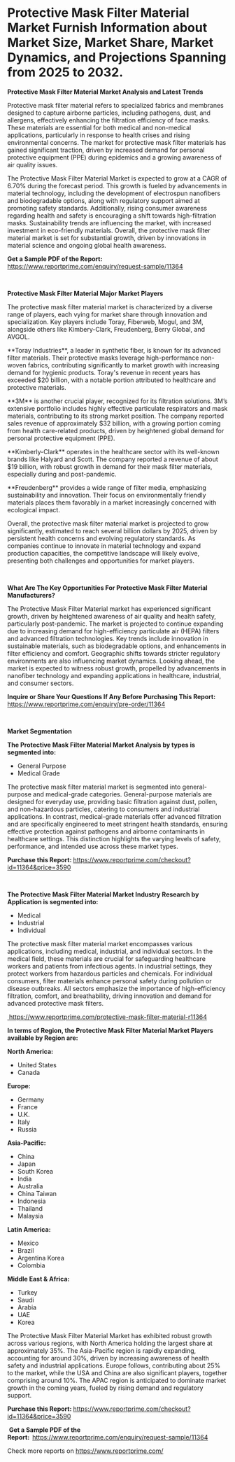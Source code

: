 <p><h1>Protective Mask Filter Material Market Furnish Information about Market Size, Market Share, Market Dynamics, and Projections Spanning from 2025 to 2032.</h1></p><p><strong>Protective Mask Filter Material Market Analysis and Latest Trends</strong></p>
<p><p>Protective mask filter material refers to specialized fabrics and membranes designed to capture airborne particles, including pathogens, dust, and allergens, effectively enhancing the filtration efficiency of face masks. These materials are essential for both medical and non-medical applications, particularly in response to health crises and rising environmental concerns. The market for protective mask filter materials has gained significant traction, driven by increased demand for personal protective equipment (PPE) during epidemics and a growing awareness of air quality issues.</p><p>The Protective Mask Filter Material Market is expected to grow at a CAGR of 6.70% during the forecast period. This growth is fueled by advancements in material technology, including the development of electrospun nanofibers and biodegradable options, along with regulatory support aimed at promoting safety standards. Additionally, rising consumer awareness regarding health and safety is encouraging a shift towards high-filtration masks. Sustainability trends are influencing the market, with increased investment in eco-friendly materials. Overall, the protective mask filter material market is set for substantial growth, driven by innovations in material science and ongoing global health awareness.</p></p>
<p><strong>Get a Sample PDF of the Report:&nbsp;</strong> <a href="https://www.reportprime.com/enquiry/request-sample/11364?utm_campaign=2735&utm_medium=2&utm_source=Github&utm_content=ia&utm_term=20032025&utm_id=protective-mask-filter-material">https://www.reportprime.com/enquiry/request-sample/11364</a></p>
<p>&nbsp;</p>
<p><strong>Protective Mask Filter Material Major Market Players</strong></p>
<p><p>The protective mask filter material market is characterized by a diverse range of players, each vying for market share through innovation and specialization. Key players include Toray, Fiberweb, Mogul, and 3M, alongside others like Kimbery-Clark, Freudenberg, Berry Global, and AVGOL.</p><p>**Toray Industries**, a leader in synthetic fiber, is known for its advanced filter materials. Their protective masks leverage high-performance non-woven fabrics, contributing significantly to market growth with increasing demand for hygienic products. Toray's revenue in recent years has exceeded $20 billion, with a notable portion attributed to healthcare and protective materials.</p><p>**3M** is another crucial player, recognized for its filtration solutions. 3M’s extensive portfolio includes highly effective particulate respirators and mask materials, contributing to its strong market position. The company reported sales revenue of approximately $32 billion, with a growing portion coming from health care-related products, driven by heightened global demand for personal protective equipment (PPE).</p><p>**Kimberly-Clark** operates in the healthcare sector with its well-known brands like Halyard and Scott. The company reported a revenue of about $19 billion, with robust growth in demand for their mask filter materials, especially during and post-pandemic.</p><p>**Freudenberg** provides a wide range of filter media, emphasizing sustainability and innovation. Their focus on environmentally friendly materials places them favorably in a market increasingly concerned with ecological impact.</p><p>Overall, the protective mask filter material market is projected to grow significantly, estimated to reach several billion dollars by 2025, driven by persistent health concerns and evolving regulatory standards. As companies continue to innovate in material technology and expand production capacities, the competitive landscape will likely evolve, presenting both challenges and opportunities for market players.</p></p>
<p>&nbsp;</p>
<p><strong>What Are The Key Opportunities For Protective Mask Filter Material Manufacturers?</strong></p>
<p><p>The Protective Mask Filter Material market has experienced significant growth, driven by heightened awareness of air quality and health safety, particularly post-pandemic. The market is projected to continue expanding due to increasing demand for high-efficiency particulate air (HEPA) filters and advanced filtration technologies. Key trends include innovation in sustainable materials, such as biodegradable options, and enhancements in filter efficiency and comfort. Geographic shifts towards stricter regulatory environments are also influencing market dynamics. Looking ahead, the market is expected to witness robust growth, propelled by advancements in nanofiber technology and expanding applications in healthcare, industrial, and consumer sectors.</p></p>
<p><strong>Inquire or Share Your Questions If Any Before Purchasing This Report:</strong> <a href="https://www.reportprime.com/enquiry/pre-order/11364?utm_campaign=2735&utm_medium=2&utm_source=Github&utm_content=ia&utm_term=20032025&utm_id=protective-mask-filter-material">https://www.reportprime.com/enquiry/pre-order/11364</a></p>
<p>&nbsp;</p>
<p><strong>Market Segmentation</strong></p>
<p><strong>The Protective Mask Filter Material Market Analysis by types is segmented into:</strong></p>
<p><ul><li>General Purpose</li><li>Medical Grade</li></ul></p>
<p><p>The protective mask filter material market is segmented into general-purpose and medical-grade categories. General-purpose materials are designed for everyday use, providing basic filtration against dust, pollen, and non-hazardous particles, catering to consumers and industrial applications. In contrast, medical-grade materials offer advanced filtration and are specifically engineered to meet stringent health standards, ensuring effective protection against pathogens and airborne contaminants in healthcare settings. This distinction highlights the varying levels of safety, performance, and intended use across these market types.</p></p>
<p><strong>Purchase this Report:&nbsp;</strong><a href="https://www.reportprime.com/checkout?id=11364&price=3590&utm_campaign=2735&utm_medium=2&utm_source=Github&utm_content=ia&utm_term=20032025&utm_id=protective-mask-filter-material">https://www.reportprime.com/checkout?id=11364&price=3590</a></p>
<p>&nbsp;</p>
<p><strong>The Protective Mask Filter Material Market Industry Research by Application is segmented into:</strong></p>
<p><ul><li>Medical</li><li>Industrial</li><li>Individual</li></ul></p>
<p><p>The protective mask filter material market encompasses various applications, including medical, industrial, and individual sectors. In the medical field, these materials are crucial for safeguarding healthcare workers and patients from infectious agents. In industrial settings, they protect workers from hazardous particles and chemicals. For individual consumers, filter materials enhance personal safety during pollution or disease outbreaks. All sectors emphasize the importance of high-efficiency filtration, comfort, and breathability, driving innovation and demand for advanced protective mask filters.</p></p>
<p><a href="https://www.reportprime.com/protective-mask-filter-material-r11364?utm_campaign=2735&utm_medium=2&utm_source=Github&utm_content=ia&utm_term=20032025&utm_id=protective-mask-filter-material">&nbsp;https://www.reportprime.com/protective-mask-filter-material-r11364</a></p>
<p><strong>In terms of Region, the Protective Mask Filter Material Market Players available by Region are:</strong></p>
<p>
    <p> <strong> North America: </strong>
        <ul>
            <li>United States</li>
            <li>Canada</li>
        </ul>
        </p> 
    <p> <strong> Europe: </strong>
        <ul>
            <li>Germany</li>
            <li>France</li>
            <li>U.K.</li>
            <li>Italy</li>
            <li>Russia</li>
        </ul>
        </p> 
    <p> <strong> Asia-Pacific: </strong>
        <ul>
            <li>China</li>
            <li>Japan</li>
            <li>South Korea</li>
            <li>India</li>
            <li>Australia</li>
            <li>China Taiwan</li>
            <li>Indonesia</li>
            <li>Thailand</li>
            <li>Malaysia</li>
        </ul>
        </p> 
    <p> <strong> Latin America: </strong>
        <ul>
            <li>Mexico</li>
            <li>Brazil</li>
            <li>Argentina Korea</li>
            <li>Colombia</li>
        </ul>
        </p> 
    <p> <strong> Middle East & Africa: </strong>
        <ul>
            <li>Turkey</li>
            <li>Saudi</li>
            <li>Arabia</li>
            <li>UAE</li>
            <li>Korea</li>
        </ul>
    </p>
    </p>
<p><p>The Protective Mask Filter Material Market has exhibited robust growth across various regions, with North America holding the largest share at approximately 35%. The Asia-Pacific region is rapidly expanding, accounting for around 30%, driven by increasing awareness of health safety and industrial applications. Europe follows, contributing about 25% to the market, while the USA and China are also significant players, together comprising around 10%. The APAC region is anticipated to dominate market growth in the coming years, fueled by rising demand and regulatory support.</p></p>
<p><strong>Purchase this Report: </strong><a href="https://www.reportprime.com/checkout?id=11364&price=3590&utm_campaign=2735&utm_medium=2&utm_source=Github&utm_content=ia&utm_term=20032025&utm_id=protective-mask-filter-material">https://www.reportprime.com/checkout?id=11364&price=3590</a></p>
<p>&nbsp;<strong>Get a Sample PDF of the Report:&nbsp;&nbsp;</strong><a href="https://www.reportprime.com/enquiry/request-sample/11364?utm_campaign=2735&utm_medium=2&utm_source=Github&utm_content=ia&utm_term=20032025&utm_id=protective-mask-filter-material">https://www.reportprime.com/enquiry/request-sample/11364</a></p>
<p><strong></strong></p>
<p>Check more reports on <a href="https://www.reportprime.com/?utm_campaign=2735&utm_medium=2&utm_source=Github&utm_content=ia&utm_term=20032025&utm_id=protective-mask-filter-material">https://www.reportprime.com/</a></p>